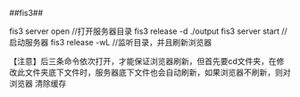 ##fis3##

fis3 server open //打开服务器目录 fis3 release -d ./output fis3 server start //启动服务器 fis3 release -wL //监听目录，并且刷新浏览器

【注意】后三条命令依次打开，才能保证浏览器刷新，但首先要cd文件夹，在修改此文件夹底下文件时，服务器底下文件也会自动刷新，如果浏览器不刷新，则对浏览器 清除缓存
